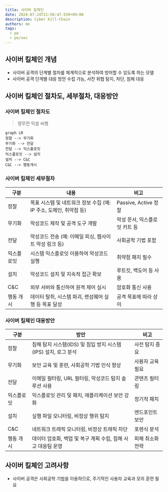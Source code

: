 ```yaml
---
title: 사이버 킬체인
date: 2024-07-24T21:50:47.939+09:00
description: Cyber Kill-Chain
authors: me
tags:
  - pe
  - pe/sec 
---
```


## 사이버 킬체인 개념

- 사이버 공격의 단계별 절차를 체계적으로 분석하여 방어할 수 있도록 하는 모델
- 사이버 공격 단계별 대응 방안 수립 가능, 사전 위협 탐지, 차단, 침해 대응

## 사이버 킬체인 절차도, 세부절차, 대응방안

### 사이버 킬체인 절차도

> 정무전 익설 씨행

```mermaid
graph LR
정찰 --> 무기화
무기화 --> 전달
전달 --> 익스플로잇
익스플로잇 --> 설치
설치 --> C&C
C&C --> 행동개시
```

### 사이버 킬체인 세부절차

| 구분 | 내용 | 비고 |
|---|---|---|
| 정찰  | 목표 시스템 및 네트워크 정보 수집 (예: IP 주소, 도메인, 취약점 등)  | Passive, Active 정찰 |
| 무기화| 악성코드 제작 및 공격 도구 개발   | 악성 문서, 익스플로잇 키트 등 |
| 전달  | 악성코드 전송 (예: 이메일 피싱, 웹사이트 악성 링크 등) | 사회공학 기법 포함  |
| 익스플로잇| 시스템 익스플로잇 이용하여 악성코드 실행  | 취약점 패치 필수  |
| 설치  | 악성코드 설치 및 지속적 접근 확보 | 루트킷, 백도어 등 사용  |
| C&C   | 외부 서버와 통신하여 원격 제어 실시   | 암호화 통신 사용  |
| 행동 개시 | 데이터 탈취, 시스템 파괴, 랜섬웨어 실행 등 목표 달성 | 공격 목표에 따라 상이  |

### 사이버 킬체인 대응방안

| 구분 | 방안 | 비고|
|-------------------|---------------------------------------------------------------------------------|-------------|
| 정찰  | 침해 탐지 시스템(IDS) 및 침입 방지 시스템(IPS) 설치, 로그 분석   | 사전 탐지 중요  |
| 무기화| 보안 교육 및 훈련, 사회공학 기법 인식 향상  | 사용자 교육 필요  |
| 전달  | 이메일 필터링, URL 필터링, 악성코드 탐지 솔루션 사용 | 콘텐츠 필터링  |
| 익스플로잇| 익스플로잇 관리 및 패치, 애플리케이션 보안 강화  | 정기적 패치  |
| 설치  | 실행 파일 모니터링, 비정상 행위 탐지 | 엔드포인트 보안  |
| C&C   | 네트워크 트래픽 모니터링, 비정상 트래픽 차단| 포렌식 분석  |
| 행동 개시 | 데이터 암호화, 백업 및 복구 계획 수립, 침해 사고 대응팀 운영   | 피해 최소화 전략  |

## 사이버 킬체인 고려사항

- 사이버 공격은 사회공학 기법을 이용하므로, 주기적인 사용자 교육과 모의 훈련 필요
